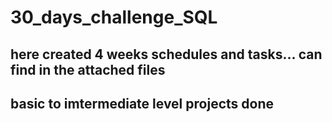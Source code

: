 # 30_days_challenge_SQL

## here created 4 weeks schedules and tasks... can find in the attached files

## basic to imtermediate level projects done
